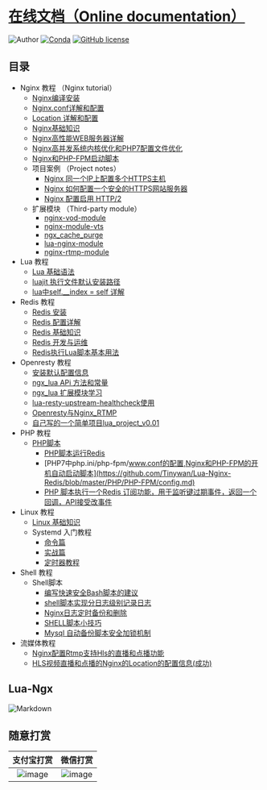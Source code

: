 #  [在线文档（Online documentation）](http://github.tinywan.com/lua-nginx-redis/)
![Author](https://img.shields.io/badge/Author-Tinywan-green.svg)
[![Conda](https://img.shields.io/conda/pn/conda-forge/python.svg)]()
[![GitHub license](https://img.shields.io/github/license/Tinywan/tinywan-react-app.svg)](https://github.com/Tinywan/tinywan-react-app/blob/master/LICENSE)
## <a name="index"/>目录
+   Nginx 教程 （Nginx tutorial） 
    +   [Nginx编译安装](/Nginx/nginx-install.md)
    +   [Nginx.conf详解和配置](https://github.com/Tinywan/Lua-Nginx-Redis/blob/master/Nginx/nginx-base-config.md)
    +   [Location 详解和配置](https://github.com/Tinywan/lua-nginx-redis/blob/master/docs/Nginx/location-detail.md)
    +   [Nginx基础知识](https://github.com/Tinywan/Lua-Nginx-Redis/blob/master/Nginx/nginx-basic.md)
    +   [Nginx高性能WEB服务器详解](https://github.com/Tinywan/Lua-Nginx-Redis/blob/master/Nginx/nginx-high-basic.md) 
    +   [Nginx高并发系统内核优化和PHP7配置文件优化](https://github.com/Tinywan/Lua-Nginx-Redis/blob/master/Nginx/nginx-parameter-config.md)
    +   [Nginx和PHP-FPM启动脚本](https://github.com/Tinywan/Lua-Nginx-Redis/blob/master/Nginx/nginx-start-script.md)
    +   项目案例 （Project notes）
        +   [Nginx 同一个IP上配置多个HTTPS主机](https://github.com/Tinywan/lua-nginx-redis/blob/master/Nginx/more-domain-config.md)
        +   [Nginx 如何配置一个安全的HTTPS网站服务器](http://www.cnblogs.com/tinywan/p/7542629.html)
        +   [Nginx 配置启用 HTTP/2](http://www.cnblogs.com/tinywan/p/7860774.html)
    +   扩展模块 （Third-party module）
        +   [nginx-vod-module](http://www.cnblogs.com/tinywan/p/7879559.html)    
        +   [nginx-module-vts](http://www.cnblogs.com/tinywan/p/7872366.html)    
        +   [ngx_cache_purge](https://github.com/Tinywan/Lua-Nginx-Redis/blob/master/Nginx/Nginx-Web/Nginx-8-proxy_cache.md)    
        +   [lua-nginx-module](http://www.cnblogs.com/tinywan/p/6538006.html)    
        +   [nginx-rtmp-module](http://www.cnblogs.com/tinywan/p/6639360.html)    
+   Lua 教程    
    +  [Lua 基础语法](https://github.com/Tinywan/Lua-Nginx-Redis/blob/master/Lua-Script/lua-basic.md)
    +  [luajit 执行文件默认安装路径](#Nginx_base_knowledge) 
    +  [lua中self.__index = self 详解](https://github.com/Tinywan/Lua-Nginx-Redis/blob/master/Lua-Script/oop/self__index.md)      
+   Redis 教程    
    +   [Redis 安装](https://github.com/Tinywan/Lua-Nginx-Redis/blob/master/Redis/redis-install.md) 
    +   [Redis 配置详解](https://github.com/Tinywan/Lua-Nginx-Redis/blob/master/Redis/redis-config.md) 
    +   [Redis 基础知识](#Redis_base_knowledge) 
    +   [Redis 开发与运维](#Redis-DevOps)
    +   [Redis执行Lua脚本基本用法](https://github.com/Tinywan/Lua-Nginx-Redis/blob/master/Redis/redis-lua.md)    
+   Openresty 教程
    +   [安装默认配置信息](https://github.com/Tinywan/Lua-Nginx-Redis/blob/master/Openresty/openresty-basic.md) 
    +   [ngx_lua APi 方法和常量](https://github.com/Tinywan/Lua-Nginx-Redis/blob/master/Openresty/openresty-api.md) 
    +   [ngx_lua 扩展模块学习](https://github.com/Tinywan/Lua-Nginx-Redis/blob/master/Openresty/openresty-resty-module.md) 
    +   [lua-resty-upstream-healthcheck使用](https://github.com/Tinywan/Lua-Nginx-Redis/blob/master/Openresty/lua-resty-upstream-healthcheck.md) 
    +   [Openresty与Nginx_RTMP](https://github.com/Tinywan/Lua-Nginx-Redis/blob/master/Openresty/openresty-rtmp.md) 
    +   [自己写的一个简单项目lua_project_v0.01](https://github.com/Tinywan/lua_project_v0.01) 
+   PHP 教程
    +   [PHP脚本](#PHP_base_knowledge) 
         +   [PHP脚本运行Redis](#PHP_Run_Redis)
         +   [PHP7中php.ini/php-fpm/www.conf的配置,Nginx和PHP-FPM的开机自动启动脚本](https://github.com/Tinywan/Lua-Nginx-Redis/blob/master/PHP/PHP-FPM/config.md)  
         +   [PHP 脚本执行一个Redis 订阅功能，用于监听键过期事件，返回一个回调，API接受改事件](https://github.com/Tinywan/Lua-Nginx-Redis/blob/master/Redis-PHP/Php-Run-Redis-psubscribe/nohupRedisNotify.php)
+   Linux 教程
    +   [Linux 基础知识](https://github.com/Tinywan/Lua-Nginx-Redis/blob/master/Linux/linux-basic.md)    
    +   Systemd 入门教程    
        +   [命令篇](http://www.ruanyifeng.com/blog/2016/03/systemd-tutorial-commands.html)      
        +   [实战篇](http://www.ruanyifeng.com/blog/2016/03/systemd-tutorial-part-two.html)      
        +   [定时器教程](http://www.ruanyifeng.com/blog/2016/03/systemd-tutorial-part-two.html)      
+   Shell 教程    
    +   Shell脚本 
        +   [编写快速安全Bash脚本的建议](https://github.com/Tinywan/Lua-Nginx-Redis/blob/master/Shell/write-shell-suggestions.md) 
        +   [shell脚本实现分日志级别记录日志](https://github.com/Tinywan/Lua-Nginx-Redis/blob/master/Nginx-Rtmp/Shell_Log.sh)   
        +   [Nginx日志定时备份和删除](https://github.com/Tinywan/Lua-Nginx-Redis/blob/master/Nginx-Rtmp/Shell_Nginx_Log_cut.sh)   
        +   [SHELL脚本小技巧](https://github.com/Tinywan/Lua-Nginx-Redis/blob/master/Nginx-Rtmp/Shell_script.md)   
        +   [Mysql 自动备份脚本安全加锁机制](https://github.com/Tinywan/Lua-Nginx-Redis/blob/master/Nginx-Rtmp/backup_mysql.sh)   
+   流媒体教程         
    + [Nginx配置Rtmp支持Hls的直播和点播功能](https://github.com/Tinywan/Lua-Nginx-Redis/blob/master/Nginx-Rtmp/HLS-live-vod.md)
    + [HLS视频直播和点播的Nginx的Location的配置信息(成功)](https://github.com/Tinywan/Lua-Nginx-Redis/blob/master/Nginx-Rtmp/HLS-live-vod-locatiuon-config.md)     

## Lua-Ngx
![Markdown](https://github.com/Tinywan/Lua-Nginx-Redis/blob/master/Images/Nginx-Phase.png)

## 随意打赏  

|支付宝打赏|微信打赏|
|:----:|:----:|
|![image](https://github.com/Tinywan/Lua-Nginx-Redis/blob/master/Images/alipay.png)|![image](https://github.com/Tinywan/Lua-Nginx-Redis/blob/master/Images/wechat.png)|

